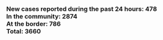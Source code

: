 ### New cases reported during the past 24 hours: 478<br/>In the community: 2874<br/>At the border: 786<br/>Total: 3660